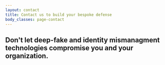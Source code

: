 ```yaml
---
layout: contact
title: Contact us to build your bespoke defense
body_classes: page-contact
---
```

<h2>Don't let deep-fake and identity mismanagment technologies compromise you and your organization.</h2>